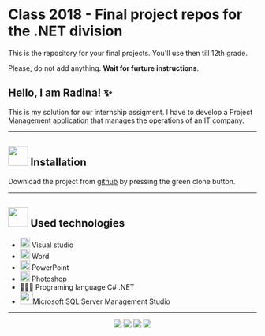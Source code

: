 # Class 2018 - Final project repos for the .NET division

This is the repository for your final projects. You'll use then till 12th grade.

Please, do not add anything. **Wait for furture instructions**.

## Hello, I am Radina! ✨

This is my solution for our internship assigment. I have to develop a Project Management application that manages the operations of an IT company.

---
 

## <img src="https://icon-library.com/images/download-icon-png/download-icon-png-6.jpg" width="40">  Installation 

Download the project from [github](https://github.com/codingburgas/class-2018-projects-csharp-RVVelichkova18) by pressing the green clone button. 

---

## <img src="https://www.ocs-consulting.nl/wp-content/uploads/2018/02/ocs-consulting-technology-icon.png" width="40"> Used technologies
- <img src="https://media.discordapp.net/attachments/815253581149896790/818134527842582578/Visual_Studio_Icon_2019.svg.png?width=541&height=541" width="20"> Visual studio
-  <img src="https://media.discordapp.net/attachments/815253581149896790/818133539903111188/Microsoft_Word_logo.png" width="20"> Word
- <img src="https://media.discordapp.net/attachments/815253581149896790/818136011359518780/kisspng-microsoft-powerpoint-computer-software-microsoft-o-5b3b3927c75c49.3318087715306079118166-rem.png" width="20"> PowerPoint
- <img src="https://media.discordapp.net/attachments/815253581149896790/818130499204939866/788px-Adobe_Photoshop_CC_icon.svg.png?width=555&height=541" width="20"> Photoshop
- 👩🏻‍💻 Programing language C# .NET
- <img src="https://i.pinimg.com/originals/32/a0/3a/32a03aee0c76419ec5bde950a62883bc.png" width="26">Microsoft SQL Server Management Studio 
 
 ---
<p align="center">
  <img src = "https://img.shields.io/github/languages/count/RVVelichkova18/scale-focus-project-RVVelichkova18?style=for-the-badge">
  <img src = "https://img.shields.io/github/contributors/RVVelichkova18/scale-focus-project-RVVelichkova18?style=for-the-badge">
  <img src = "https://img.shields.io/github/last-commit/RVVelichkova18/scale-focus-project-RVVelichkova18?style=for-the-badge">
  <img src = "https://img.shields.io/github/languages/top/RVVelichkova18/scale-focus-project-RVVelichkova18?style=for-the-badge">
</p>
